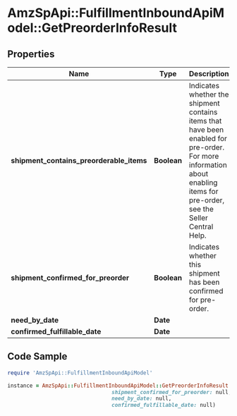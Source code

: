 # AmzSpApi::FulfillmentInboundApiModel::GetPreorderInfoResult

## Properties

Name | Type | Description | Notes
------------ | ------------- | ------------- | -------------
**shipment_contains_preorderable_items** | **Boolean** | Indicates whether the shipment contains items that have been enabled for pre-order. For more information about enabling items for pre-order, see the Seller Central Help. | [optional] 
**shipment_confirmed_for_preorder** | **Boolean** | Indicates whether this shipment has been confirmed for pre-order. | [optional] 
**need_by_date** | **Date** |  | [optional] 
**confirmed_fulfillable_date** | **Date** |  | [optional] 

## Code Sample

```ruby
require 'AmzSpApi::FulfillmentInboundApiModel'

instance = AmzSpApi::FulfillmentInboundApiModel::GetPreorderInfoResult.new(shipment_contains_preorderable_items: null,
                                 shipment_confirmed_for_preorder: null,
                                 need_by_date: null,
                                 confirmed_fulfillable_date: null)
```


